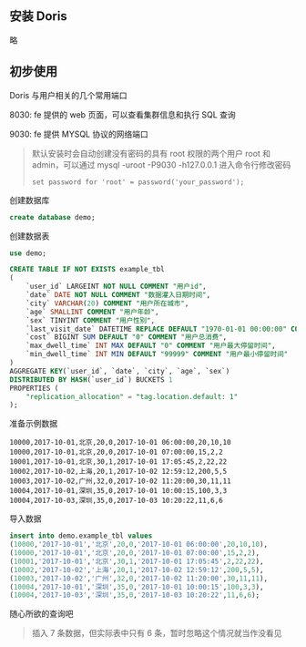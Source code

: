 ## 安装 Doris

略

## 初步使用

Doris 与用户相关的几个常用端口

8030: fe 提供的 web 页面，可以查看集群信息和执行 SQL 查询

9030: fe 提供 MYSQL 协议的网络端口

> 默认安装时会自动创建没有密码的具有 root 权限的两个用户 root 和 admin，可以通过 mysql -uroot -P9030 -h127.0.0.1 进入命令行修改密码
>
> `set password for 'root' = password('your_password');`

创建数据库

```sql
create database demo;
```

创建数据表

```sql
use demo;

CREATE TABLE IF NOT EXISTS example_tbl
(
    `user_id` LARGEINT NOT NULL COMMENT "用户id",
    `date` DATE NOT NULL COMMENT "数据灌入日期时间",
    `city` VARCHAR(20) COMMENT "用户所在城市",
    `age` SMALLINT COMMENT "用户年龄",
    `sex` TINYINT COMMENT "用户性别",
    `last_visit_date` DATETIME REPLACE DEFAULT "1970-01-01 00:00:00" COMMENT "用户最后一次访问时间",
    `cost` BIGINT SUM DEFAULT "0" COMMENT "用户总消费",
    `max_dwell_time` INT MAX DEFAULT "0" COMMENT "用户最大停留时间",
    `min_dwell_time` INT MIN DEFAULT "99999" COMMENT "用户最小停留时间"
)
AGGREGATE KEY(`user_id`, `date`, `city`, `age`, `sex`)
DISTRIBUTED BY HASH(`user_id`) BUCKETS 1
PROPERTIES (
    "replication_allocation" = "tag.location.default: 1"
);
```

准备示例数据

```
10000,2017-10-01,北京,20,0,2017-10-01 06:00:00,20,10,10
10000,2017-10-01,北京,20,0,2017-10-01 07:00:00,15,2,2
10001,2017-10-01,北京,30,1,2017-10-01 17:05:45,2,22,22
10002,2017-10-02,上海,20,1,2017-10-02 12:59:12,200,5,5
10003,2017-10-02,广州,32,0,2017-10-02 11:20:00,30,11,11
10004,2017-10-01,深圳,35,0,2017-10-01 10:00:15,100,3,3
10004,2017-10-03,深圳,35,0,2017-10-03 10:20:22,11,6,6
```

导入数据

```sql
insert into demo.example_tbl values
(10000,'2017-10-01','北京',20,0,'2017-10-01 06:00:00',20,10,10),
(10000,'2017-10-01','北京',20,0,'2017-10-01 07:00:00',15,2,2),
(10001,'2017-10-01','北京',30,1,'2017-10-01 17:05:45',2,22,22),
(10002,'2017-10-02','上海',20,1,'2017-10-02 12:59:12',200,5,5),
(10003,'2017-10-02','广州',32,0,'2017-10-02 11:20:00',30,11,11),
(10004,'2017-10-01','深圳',35,0,'2017-10-01 10:00:15',100,3,3),
(10004,'2017-10-03','深圳',35,0,'2017-10-03 10:20:22',11,6,6);
```

随心所欲的查询吧

> 插入 7 条数据，但实际表中只有 6 条，暂时忽略这个情况就当作没看见

